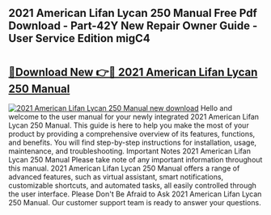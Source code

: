 ## 2021 American Lifan Lycan 250 Manual Free Pdf Download - Part-42Y New Repair Owner Guide - User Service Edition migC4

# <h2><a href="http://bc42306.oget.top/?id=2021+American+Lifan+Lycan+250+Manual">🔗Download New 👉🔴 2021 American Lifan Lycan 250 Manual</a></h2>

[![2021 American Lifan Lycan 250 Manual new download](https://i.imgur.com/5g1atiW.png)](http://bc42306.oget.top/?id=2021+American+Lifan+Lycan+250+Manual)
Hello and welcome to the user manual for your newly integrated 2021 American Lifan Lycan 250 Manual. This guide is here to help you make the most of your product by providing a comprehensive overview of its features, functions, and benefits. You will find step-by-step instructions for installation, usage, maintenance, and troubleshooting. Important Notes 2021 American Lifan Lycan 250 Manual Please take note of any important information throughout this manual. 2021 American Lifan Lycan 250 Manual offers a range of advanced features, such as virtual assistant, smart notifications, customizable shortcuts, and automated tasks, all easily controlled through the user interface. Please Don't Be Afraid to Ask 2021 American Lifan Lycan 250 Manual. Our customer support team is ready to answer your questions.
